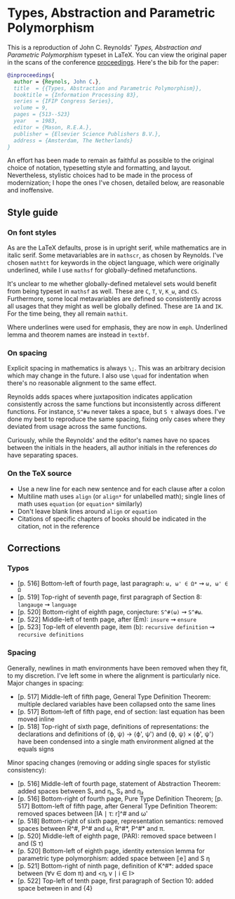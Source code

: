 # Types, Abstraction and Parametric Polymorphism

This is a reproduction of John C. Reynolds' _Types, Abstraction and Parametric Polymorphism_ typeset in LaTeX.
You can view the original paper in the scans of the conference [proceedings](https://archive.org/details/informationproce0000ifip).
Here's the bib for the paper:

```bibtex
@inproceedings{
  author = {Reynols, John C.},
  title  = {{Types, Abstraction and Parametric Polymorphism}},
  booktitle = {Information Processing 83},
  series = {IFIP Congress Series},
  volume = 9,
  pages = {513--523}
  year   = 1983,
  editor = {Mason, R.E.A.},
  publisher = {Elsevier Science Publishers B.V.},
  address = {Amsterdam, The Netherlands}
}
```

An effort has been made to remain as faithful as possible to the original choice of notation,
typesetting style and formatting, and layout.
Nevertheless, stylistic choices had to be made in the process of modernization;
I hope the ones I've chosen, detailed below, are reasonable and inoffensive.

## Style guide

### On font styles

As are the LaTeX defaults, prose is in upright serif, while mathematics are in italic serif.
Some metavariables are in `mathscr`, as chosen by Reynolds.
I've chosen `mathtt` for keywords in the object language,
which were originally underlined,
while I use `mathsf` for globally-defined metafunctions.

It's unclear to me whether globally-defined metalevel sets would benefit from being typeset in `mathsf` as well.
These are `C`, `T`, `V`, `K_ω`, and `CS`.
Furthermore, some local metavariables are defined so consistently across all usages that they might as well be globally defined.
These are `IA` and `IK`.
For the time being, they all remain `mathit`.

Where underlines were used for emphasis, they are now in `emph`.
Underlined lemma and theorem names are instead in `textbf`.

### On spacing

Explicit spacing in mathematics is always `\;`.
This was an arbitrary decision which may change in the future.
I also use `\quad` for indentation when there's no reasonable alignment to the same effect.

Reynolds adds spaces where juxtaposition indicates application
consistently across the same functions but inconsistently across different functions.
For instance, `S^#ω` never takes a space, but `S τ` always does.
I've done my best to reproduce the same spacing,
fixing only cases where they deviated from usage across the same functions.

Curiously, while the Reynolds' and the editor's names have no spaces between the initials in the headers,
all author initials in the references _do_ have separating spaces.

### On the TeX source

* Use a new line for each new sentence and for each clause after a colon
* Multiline math uses `align` (or `align*` for unlabelled math);
  single lines of math uses `equation` (or `equation*` similarly)
* Don't leave blank lines around `align` or `equation`
* Citations of specific chapters of books should be indicated in the citation, not in the reference

## Corrections

### Typos

* [p. 516] Bottom-left of fourth page, last paragraph: `ω, ω' ∈ Ω*` ⇝ `ω, ω' ∈ Ω`
* [p. 519] Top-right of seventh page, first paragraph of Section 8: `langauge` ⇝ `language`
* [p. 520] Bottom-right of eighth page, conjecture: `S^#(ω)` ⇝ `S^#ω`.
* [p. 522] Middle-left of tenth page, after (Em): `insure` ⇝ `ensure`
* [p. 523] Top-left of eleventh page, item (b): `recursive definition` ⇝ `recursive definitions`

### Spacing

Generally, newlines in math environments have been removed when they fit, to my discretion.
I've left some in where the alignment is particularly nice.
Major changes in spacing:

* [p. 517] Middle-left of fifth page, General Type Definition Theorem:
  multiple declared variables have been collapsed onto the same lines
* [p. 517] Bottom-left of fifth page, end of section:
  last equation has been moved inline
* [p. 518] Top-right of sixth page, definitions of representations:
  the declarations and definitions of ⟨ϕ, ψ⟩ → ⟨ϕ', ψ'⟩ and ⟨ϕ, ψ⟩ × ⟨ϕ', ψ'⟩
  have been condensed into a single math environment aligned at the equals signs

Minor spacing changes (removing or adding single spaces for stylistic consistency):

* [p. 516] Middle-left of fourth page, statement of Abstraction Theorem:
  added spaces between S₁ and η₁, S₂ and η₂
* [p. 516] Bottom-right of fourth page, Pure Type Definition Theorem;
  [p. 517] Bottom-left of fifth page, after General Type Definition Theorem:
  removed spaces between [IA ∣ τ: r]^# and ω'
* [p. 518] Bottom-right of sixth page, representation semantics:
  removed spaces between R^#, P^# and ω, R^#\*, P^#\* and π.
* [p. 520] Middle-left of eighth page, (PAR):
  removed space between I and (S τ)
* [p. 520] Bottom-left of eighth page, identity extension lemma for parametric type polymorphism:
  added space between ⟦e⟧ and S η
* [p. 521] Bottom-right of ninth page, definition of K^#*:
  added space between (∀v ∈ dom π) and <ηᵢ v ∣ i ∈ I>
* [p. 522] Top-left of tenth page, first paragraph of Section 10:
  added space between in and {4}